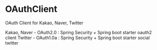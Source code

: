 # OAuthClient
OAuth Client for Kakao, Naver, Twitter

Kakao, Naver - OAuth2.0 : Spring Security + Spring boot starter oauth2 client
Twitter - OAuth1.0a : Spring Security + Spring boot starter social twitter
